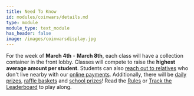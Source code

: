 ```yaml
---
title: Need To Know
id: modules/coinwars/details.md
type: module
module_type: text_module
has_header: false
image: /images/coinwarsdisplay.jpg
---
```

For the week of **March 4th** - **March 8th**, each class will have a collection container in the front lobby. Classes will compete to raise the **highest average amount per student**. Students can also [reach out to relatives](https://colwichhso.wufoo.com/forms/coin-war-2024) who don't live nearby with our [online payments](https://colwichhso.wufoo.com/forms/coin-war-2024). Additionally, there will be [daily prizes](#section5), [raffle baskets](#section7) and [school prizes](#section6)! Read the [Rules](#section9) or [Track the Leaderboard](#section3) to play along.